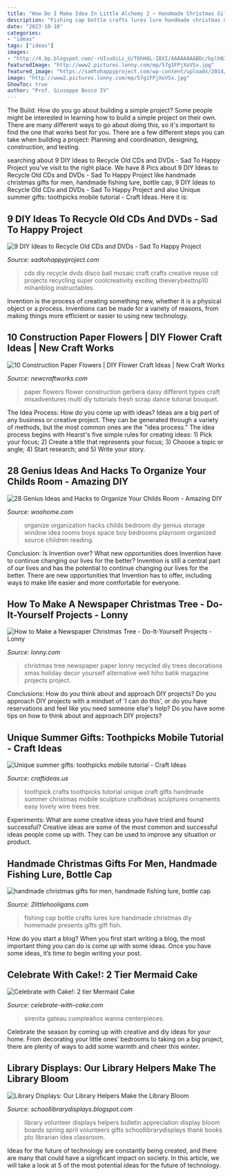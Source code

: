 ```yaml
---
title: "How Do I Make Idea In Little Alchemy 2 ~ Handmade Christmas Gifts For Men, Handmade Fishing Lure, Bottle Cap"
description: "Fishing cap bottle crafts lures lure handmade christmas diy homemade presents gifts gift fish"
date: "2023-10-10"
categories:
- "ideas"
tags: ["ideas"]
images:
- "http://4.bp.blogspot.com/-rUIsoOiLc_U/T6hH8L-IBXI/AAAAAAAABDc/bplhNIi52gU/s1600/Bloom(1)Stephanie+Trzeciakiewicz.jpg"
featuredImage: "http://www2.pictures.lonny.com/mp/57g1FPjXoVSx.jpg"
featured_image: "https://sadtohappyproject.com/wp-content/uploads/2014/12/recycle-old-cds-crafts-recycle-old-dvds-reuse-recycle-old-cds-dvds3.jpg"
image: "http://www2.pictures.lonny.com/mp/57g1FPjXoVSx.jpg"
ShowToc: true
author: "Prof. Giuseppe Bosco IV"
---
```



The Build: How do you go about building a simple project?
Some people might be interested in learning how to build a simple project on their own. There are many different ways to go about doing this, so it's important to find the one that works best for you. There are a few different steps you can take when building a project: Planning and coordination, designing, construction, and testing.

	

		
searching about 9 DIY Ideas to Recycle Old CDs and DVDs - Sad To Happy Project you've visit to the right place. We have 8 Pics about 9 DIY Ideas to Recycle Old CDs and DVDs - Sad To Happy Project like handmade christmas gifts for men, handmade fishing lure, bottle cap, 9 DIY Ideas to Recycle Old CDs and DVDs - Sad To Happy Project and also Unique summer gifts: toothpicks mobile tutorial - Craft Ideas. Here it is:
		
    
## 9 DIY Ideas To Recycle Old CDs And DVDs - Sad To Happy Project

<img loading=lazy src="https://sadtohappyproject.com/wp-content/uploads/2014/12/recycle-old-cds-crafts-recycle-old-dvds-reuse-recycle-old-cds-dvds3.jpg" onerror="this.onerror=null;this.src='https://tse3.mm.bing.net/th?id=OIP.QcR9qjvfYxCaa1JPLdiBegHaE-&amp;pid=15.1';" alt="9 DIY Ideas to Recycle Old CDs and DVDs - Sad To Happy Project">

_Source: sadtohappyproject.com_

>cds diy recycle dvds disco ball mosaic craft crafts creative reuse cd projects recycling super coolcreativity exciting theverybesttop10 mihanblog instructables. 

	

Invention is the process of creating something new, whether it is a physical object or a process. Inventions can be made for a variety of reasons, from making things more efficient or easier to using new technology. 

    
## 10 Construction Paper Flowers | DIY Flower Craft Ideas | New Craft Works

<img loading=lazy src="https://www.newcraftworks.com/wp-content/uploads/2016/05/Gerbera-Daisy-e1462219233918.jpg" onerror="this.onerror=null;this.src='https://tse1.mm.bing.net/th?id=OIP.vc4YPjSouggD8Lz6LbLZZgHaHV&amp;pid=15.1';" alt="10 Construction Paper Flowers | DIY Flower Craft Ideas | New Craft Works">

_Source: newcraftworks.com_

>paper flowers flower construction gerbera daisy different types craft misadventures multi diy tutorials fresh scrap dance tutorial bouquet. 

	

The Idea Process: How do you come up with ideas?
Ideas are a big part of any business or creative project. They can be generated through a variety of methods, but the most common ones are the "idea process." The idea process begins with Hearst's five simple rules for creating ideas: 1) Pick your focus; 2) Create a title that represents your focus; 3) Choose a topic or angle; 4) Start research; and 5) Write your story.

    
## 28 Genius Ideas And Hacks To Organize Your Childs Room - Amazing DIY

<img loading=lazy src="http://www.woohome.com/wp-content/uploads/2015/04/kids-room-organization-ideas-3.jpg" onerror="this.onerror=null;this.src='https://tse1.mm.bing.net/th?id=OIP.3AVRIVo3EkIK7u2rlx4K3QHaMm&amp;pid=15.1';" alt="28 Genius Ideas and Hacks to Organize Your Childs Room - Amazing DIY">

_Source: woohome.com_

>organize organization hacks childs bedroom diy genius storage window idea rooms boys space boy bedrooms playroom organized source children reading. 

	

Conclusion: Is Invention over? What new opportunities does Invention have to continue changing our lives for the better?
Invention is still a central part of our lives and has the potential to continue changing our lives for the better. There are new opportunities that Invention has to offer, including ways to make life easier and more comfortable for everyone.

    
## How To Make A Newspaper Christmas Tree - Do-It-Yourself Projects - Lonny

<img loading=lazy src="http://www2.pictures.lonny.com/mp/57g1FPjXoVSx.jpg" onerror="this.onerror=null;this.src='https://tse1.mm.bing.net/th?id=OIP.9FVmwGl1b3xFa5zusCKGbwHaLJ&amp;pid=15.1';" alt="How to Make a Newspaper Christmas Tree - Do-It-Yourself Projects - Lonny">

_Source: lonny.com_

>christmas tree newspaper paper lonny recycled diy trees decorations xmas holiday decor yourself alternative well hiho batik magazine projects project. 

	

Conclusions: How do you think about and approach DIY projects?
Do you approach DIY projects with a mindset of 'I can do this', or do you have reservations and feel like you need someone else's help? Do you have some tips on how to think about and approach DIY projects?

    
## Unique Summer Gifts: Toothpicks Mobile Tutorial - Craft Ideas

<img loading=lazy src="http://www.craftideas.us/wp-content/uploads/2012/10/handmade-crafts.jpg" onerror="this.onerror=null;this.src='https://tse3.mm.bing.net/th?id=OIP.kkOISHj8R5G5xdfmPxhQiAHaJ4&amp;pid=15.1';" alt="Unique summer gifts: toothpicks mobile tutorial - Craft Ideas">

_Source: craftideas.us_

>toothpick crafts toothpicks tutorial unique craft gifts handmade summer christmas mobile sculpture craftideas sculptures ornaments easy lovely wire trees tree. 

	

Experiments: What are some creative ideas you have tried and found successful?
Creative ideas are some of the most common and successful ideas people come up with. They can be used to improve any situation or product.

    
## Handmade Christmas Gifts For Men, Handmade Fishing Lure, Bottle Cap

<img loading=lazy src="http://i2.wp.com/www.2littlehooligans.com/wp-content/uploads/2014/12/IMG_9184.jpg?fit=683%2C1024" onerror="this.onerror=null;this.src='https://tse2.mm.bing.net/th?id=OIP.cfusMURJv7Dzdc_viTzlHgHaLG&amp;pid=15.1';" alt="handmade christmas gifts for men, handmade fishing lure, bottle cap">

_Source: 2littlehooligans.com_

>fishing cap bottle crafts lures lure handmade christmas diy homemade presents gifts gift fish. 

	

How do you start a blog?
When you first start writing a blog, the most important thing you can do is come up with some ideas. Once you have some ideas, it’s time to begin writing your post.

    
## Celebrate With Cake!: 2 Tier Mermaid Cake

<img loading=lazy src="https://3.bp.blogspot.com/-gcl--N37CZg/TVaMZhhVLsI/AAAAAAAAAvQ/-qi6MEv-2Y0/s1600/IMG_9122.jpg" onerror="this.onerror=null;this.src='https://tse4.mm.bing.net/th?id=OIP.V1swOj_y1K-ITnnWa3QqwAHaK5&amp;pid=15.1';" alt="Celebrate with Cake!: 2 tier Mermaid Cake">

_Source: celebrate-with-cake.com_

>sirenita gateau cumpleaños wanna centerpieces. 

	

Celebrate the season by coming up with creative and diy ideas for your home. From decorating your little ones’ bedrooms to taking on a big project, there are plenty of ways to add some warmth and cheer this winter.

    
## Library Displays: Our Library Helpers Make The Library Bloom

<img loading=lazy src="http://4.bp.blogspot.com/-rUIsoOiLc_U/T6hH8L-IBXI/AAAAAAAABDc/bplhNIi52gU/s1600/Bloom(1)Stephanie+Trzeciakiewicz.jpg" onerror="this.onerror=null;this.src='https://tse3.mm.bing.net/th?id=OIP.0Cvz4Ep_hZiYODL3IqQZMQHaGN&amp;pid=15.1';" alt="Library Displays: Our Library Helpers Make the Library Bloom">

_Source: schoollibrarydisplays.blogspot.com_

>library volunteer displays helpers bulletin appreciation display bloom boards spring april volunteers gifts schoollibrarydisplays thank books pto librarian idea classroom. 

	

Ideas for the future of technology are constantly being created, and there are many that could have a significant impact on society. In this article, we will take a look at 5 of the most potential ideas for the future of technology.

